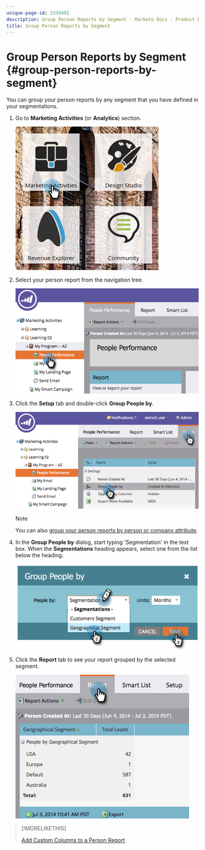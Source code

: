 ```yaml
---
unique-page-id: 2359492
description: Group Person Reports by Segment - Marketo Docs - Product Documentation
title: Group Person Reports by Segment
---
```


# Group Person Reports by Segment {#group-person-reports-by-segment}

You can group your person reports by any segment that you have  defined in your segmentations.

1. Go to **Marketing Activities** (or **Analytics**) section.

   ![](assets/image2017-3-28-8-3a43-3a9.png)

1. Select your person report from the navigation tree.

   ![](assets/image2017-3-28-9-3a25-3a0.png)

1. Click the **Setup** tab and double-click **Group People by**.

   ![](assets/image2017-3-28-9-3a25-3a22.png)

   >[!NOTE]
   >
   >You can also [group your person reports by person or company attribute](/help/marketo/product-docs/reporting/basic-reporting/report-activity/group-person-reports-by-attribute.md).

1. In the **Group People by** dialog, start typing 'Segmentation' in the text box. When the **Segmentations** heading appears, select one from the list below the heading.

   ![](assets/image2017-3-28-9-3a25-3a55.png)

1. Click the **Report** tab to see your report grouped by the selected segment.

   ![](assets/image2017-3-28-9-3a26-3a13.png)

>[!MORELIKETHIS]
>
>[Add Custom Columns to a Person Report](/help/marketo/product-docs/reporting/basic-reporting/editing-reports/add-custom-columns-to-a-person-report.md)
